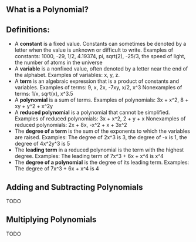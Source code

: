 What is a Polynomial?
-------

## Definitions:
* A **constant** is a fixed value. Constants can sometimes be denoted by a letter when the value is unknown or difficult to write.
Examples of constants: 1000, -29, 1/2, 4.19374, pi, sqrt(2), -25/3, the speed of light, the number of atoms in the universe
* A **variable** is a nonfixed value, often denoted by a letter near the end of the alphabet.
Examples of variables: x, y, z.
* A **term** is an algebraic expression that is a product of constants and variables. 
Examples of terms: 9, x, 2x, -7xy, x/2, x^3
Nonexamples of terms: 1/x, sqrt(x), x^3.5
* A **polynomial** is a sum of terms.
Examples of polynomials: 3x + x^2, 8 + xy + y^2 + x^2y
* A **reduced polynomial** is a polynomial that cannot be simplified.
Examples of reduced polynomials: 3x + x^2, 2 + y + x
Nonexamples of reduced polynomials: 2x + 8x, -x^2 + x + 3x^2
* The **degree of a term** is the sum of the exponents to which the variables are raised.
Examples: The degree of 2x^3 is 3, the degree of -x is 1, the degree of 4x^2y^3 is 5
* The **leading term** in a reduced polynomial is the term with the highest degree.
Examples: The leading term of 7x^3 + 6x + x^4 is x^4
* The **degree of a polynomial** is the degree of its leading term.
Examples: The degree of 7x^3 + 6x + x^4 is 4

## Adding and Subtracting Polynomials
TODO

## Multiplying Polynomials
TODO
